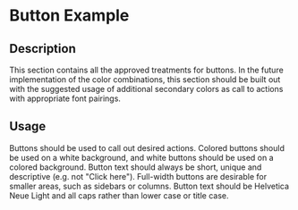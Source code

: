 # Button Example

## Description
This section contains all the approved treatments for buttons. In the future implementation of the color combinations, this section should be built out with the suggested usage of additional secondary colors as call to actions with appropriate font pairings.

## Usage
Buttons should be used to call out desired actions. Colored buttons should be used on a white background, and white buttons should be used on a colored background. Button text should always be short, unique and descriptive (e.g. not "Click here"). Full-width buttons are desirable for smaller areas, such as sidebars or columns. Button text should be Helvetica Neue Light and all caps rather than lower case or title case.
